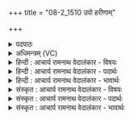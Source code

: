 +++
title = "08-2_1510 उपो हरीणाम्"

+++
<details><summary>पदपाठः</summary>

उ꣡प꣢꣯। ऊ꣣। ह꣡री꣢꣯णाम्। प꣡ति꣢꣯म्। रा꣡धः꣢꣯। पृ꣣ञ्च꣢न्त꣢म्। अ꣣ब्रवम्। नून꣢म्। श्रु꣣धि। स्तुवतः꣢। अ꣣श्व्य꣡स्य꣢। १५१०।
</details>

<details><summary>अधिमन्त्रम् (VC)</summary>

- इन्द्रः
- विश्वमना वैयश्वः
- उष्णिक्
- ऋषभः
</details>

<details><summary>हिन्दी : आचार्य रामनाथ वेदालंकार - विषयः</summary>

अगले मन्त्र में जगदीश्वर की स्तुति है।
</details>

<details><summary>हिन्दी : आचार्य रामनाथ वेदालंकार - पदार्थः</summary>

पदार्थान्वय -  (हरीणाम्) आकर्षण के गुण से एक-दूसरे के साथ बँधे हुए सूर्य,भूमण्डल,मङ्गल,बुध,चन्द्र,नक्षत्र आदियों के अथवा ज्ञान और कर्म का आहरण करनेवाली ज्ञानेन्द्रियों और कर्मेन्द्रियों के (पतिम्) स्वामी, (राधः) ऐश्वर्य को (पृञ्चन्तम्) प्रदान करनेवाले इन्द्र परमात्मा के (उप) समीप होकर,मैं (अब्रवम्) स्तुतिवचन बोलता हूँ। हे इन्द्र परमात्मन् ! (स्तुवतः) स्तुति करनेवाले, (अश्व्यस्य) इन्द्रिय-रूपी घोड़ों को सन्मार्ग पर चलानेवाले मुझ उपासक के,उस प्रार्थना-वचन को,आप (नूनम्) अवश्य (श्रुधि) सुनो,पूर्ण करो ॥२॥
</details>

<details><summary>हिन्दी : आचार्य रामनाथ वेदालंकार - भावार्थः</summary>

भावार्थ -  आपस में आकर्षण-बल से बिना आधार के आकाश में स्थित लोक-लोकान्तरों का और शरीर में यथास्थान स्थित अङ्ग-प्रत्यङ्गों का एवं मन,बुद्धि,प्राण तथा इन्द्रियों का जो व्यवस्थापक है,उस परमात्मा की सब लोग जितेन्द्रिय होकर पुनः-पुनः भली-भाँति स्तुति करें ॥२॥
</details>

<details><summary>संस्कृत : आचार्य रामनाथ वेदालंकार - विषयः</summary>

अथेन्द्रं जगदीश्वरं स्तौति।
</details>

<details><summary>संस्कृत : आचार्य रामनाथ वेदालंकार - पदार्थः</summary>

पदार्थान्वय -  (हरीणाम्) आकर्षणगुणेन परस्परमाबद्धानां सूर्यभूमण्डलमङ्गलबुध-चन्द्रनक्षत्रादीनाम्,यद्वा ज्ञानकर्माहरणशीलानां ज्ञानेन्द्रियाणां कर्मेन्द्रियाणां च (पतिम्) स्वामिनम्, (राधः) ऐश्वर्यम् (पृञ्चन्तम्) प्रयच्छन्तम् इन्द्रं परमात्मानम्।[पृची सम्पर्चने,अदादिः।] (उप) उपेत्य अहम् (अब्रवम् उ) स्तुतिवचनं ब्रवीमि। हे इन्द्र परमात्मन् ! (स्तुवतः) स्तुतिं कुर्वतः (अश्व्यस्य२) अश्वेषु इन्द्रियतुरङ्गमेषु साधुः अश्व्यः इन्द्रियाश्वानां सुमार्गे चालयिता तस्य उपासकस्य मम,तत्प्रार्थनावचनम् (नूनं) निश्चयेन (श्रुधि) शृणु,पूरयेत्यर्थः ॥२॥
</details>

<details><summary>संस्कृत : आचार्य रामनाथ वेदालंकार - भावार्थः</summary>

भावार्थ -  परस्परमाकर्षणबलेन निराधारं गगने स्थितानां लोकलोकान्तराणां देहे च यथास्थानं धृतानामङ्गप्रत्यङ्गानां मनोबुद्धिप्राणेन्द्रियाणां च यो व्यवस्थापयिता वर्तते तं परमात्मानं सर्वे जना जितेन्द्रिया भूत्वा भूयोभूयः संस्तुवन्तु ॥२॥
</details>